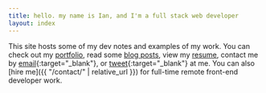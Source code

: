 ```yaml
---
title: hello. my name is Ian, and I'm a full stack web developer
layout: index
---
```


This site hosts some of my dev notes and examples of my work. You can check out my [portfolio](/portfolio/), read some [blog posts](/posts/), view my [resume](/resume/), contact me by [email](mailto:ianpvd+gh@gmail.com){:target="_blank"}, or [tweet](https://www.twitter.com/ian_pvd){:target="_blank"} at me. You can also [hire me]({{ "/contact/" | relative_url }}) for full-time remote front-end developer work.
